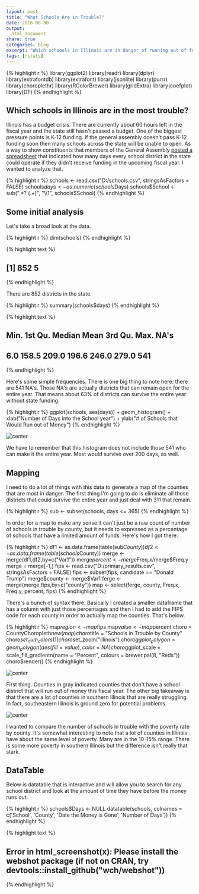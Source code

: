 ```yaml
---
layout: post
title: "What Schools Are in Trouble?"
date: 2016-06-30
output:
  html_document
share: true
categories: blog
excerpt: "Which schoools in Illinois are in danger of running out of funds?"
tags: [rstats]
---
```



{% highlight r %}
library(ggplot2)
library(readr)
library(dplyr) 
library(extrafontdb)
library(extrafont)
library(jsonlite)
library(purrr)
library(choroplethr)
library(RColorBrewer)
library(gridExtra)
library(coefplot)
library(DT)
{% endhighlight %}

## Which schools in Illinois are in the most trouble? 

Illinois has a budget crisis. There are currently about 60 hours left in the fiscal year and the state still hasn't passed a budget. One of the biggest pressure points is K-12 funding. If the general assembly doesn't pass K-12 funding soon then many schools across the state will be unable to open. As a way to show constituents that members of the General Assembly [posted a spreadsheet](https://drive.google.com/file/d/0B73kRUw2l9WmUjNDNXZyTEUzNnM/view?pref=2&pli=1) that indicated how many days every school district in the state could operate if they didn't receive funding in the upcoming fiscal year. I wanted to analyze that. 


{% highlight r %}
schools <- read.csv("D:/schools.csv", stringsAsFactors = FALSE)
schools$days <- as.numeric(schools$Days)
schools$School <- sub(".*? (.+)", "\\1", schools$School)
{% endhighlight %}

## Some initial analysis

Let's take a broad look at the data. 


{% highlight r %}
dim(schools)
{% endhighlight %}



{% highlight text %}
## [1] 852   5
{% endhighlight %}

There are 852 districts in the state. 


{% highlight r %}
summary(schools$days)
{% endhighlight %}



{% highlight text %}
##    Min. 1st Qu.  Median    Mean 3rd Qu.    Max.    NA's 
##     6.0   158.5   209.0   196.6   246.0   279.0     541
{% endhighlight %}

Here's some simple frequencies. There is one big thing to note here: there are 541 NA's. Those NA's are actually districts that can remain open for the entire year. That means about 63% of districts can survive the entire year without state funding. 


{% highlight r %}
ggplot(schools, aes(days)) +
    geom_histogram() + xlab("Number of Days into the School year") + ylab("# of Schools that Would Run out of Money")
{% endhighlight %}

![center](/figs/schools/unnamed-chunk-5-1.png)

We have to remember that this histogram does not include those 541 who can make it the entire year. Most would survive over 200 days, as well. 

## Mapping

I need to do a lot of things with this data to generate a map of the counties that are most in danger. The first thing I'm going to do is eliminate all those districts that could survive the entire year and just deal with 311 that remain. 


{% highlight r %}
sub <- subset(schools, days <= 365)
{% endhighlight %}

In order for a map to make any sense it can't just be a raw count of number of schools in trouble by county, but it needs to expressed as a percentage of schools that have a limited amount of funds. Here's how I got there. 


{% highlight r %}
df1 <- as.data.frame(table(sub$County))
df2 <- as.data.frame(table(schools$County))
merge <- merge(df1,df2,by=c("Var1"))
merge$percent <- merge$Freq.x/merge$Freq.y
merge = merge[-1,]
fips <- read.csv("D:/primary_results.csv", stringsAsFactors = FALSE)
fips <- subset(fips, candidate == "Donald Trump")
merge$county <- merge$Var1
ferge <- merge(merge,fips,by=c("county"))
map <- select(ferge, county, Freq.x, Freq.y, percent, fips)
{% endhighlight %}

There's a bunch of syntax there. Basically I created a smaller dataframe that has a column with just those percentages and then I had to add the FIPS code for each county in order to actually map the counties. That's below. 


{% highlight r %}
map$region <- map$fips
map$value <- map$percent
choro = CountyChoropleth$new(map)
choro$title = "Schools in Trouble by County"
choro$set_num_colors(1)
choro$set_zoom("illinois")
choro$ggplot_polygon = geom_polygon(aes(fill = value), color = NA)
choro$ggplot_scale = scale_fill_gradientn(name = "Percent", colours = brewer.pal(8, "Reds"))
choro$render()
{% endhighlight %}

![center](/figs/schools/unnamed-chunk-8-1.png)

First thing. Counties in gray indicated counties that don't have a school district that will run out of money this fiscal year. The other big takeaway is that there are a lot of counties in southern Illinois that are really struggling. In fact, southeastern Illinois is ground zero for potential problems. 

![center](/figs/schools/unnamed-chunk-9-1.png)

I wanted to compare the number of schools in trouble with the poverty rate by county. It's somewhat interesting to note that a lot of counties in Illinois have about the same level of poverty. Many are in the 10-15% range. There is some more poverty in southern Illinois but the difference isn't really that stark. 

## DataTable

Below is datatable that is interactive and will allow you to search for any school district and look at the amount of time they have before the money runs out. 


{% highlight r %}
schools$Days <- NULL
datatable(schools, colnames = c('School', 'County', 'Date the Money is Gone', 'Number of Days'))
{% endhighlight %}



{% highlight text %}
## Error in html_screenshot(x): Please install the webshot package (if not on CRAN, try devtools::install_github("wch/webshot"))
{% endhighlight %}
